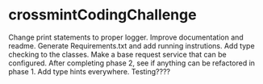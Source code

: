 # crossmintCodingChallenge

Change print statements to proper logger.
Improve documentation and readme.
Generate Requirements.txt and add running instrutions.
Add type checking to the classes.
Make a base request service that can be configured.
After completing phase 2, see if anything can be refactored in phase 1.
Add type hints everywhere.
Testing????
